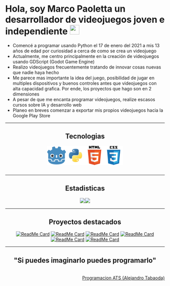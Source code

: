 # Hola, soy Marco Paoletta un desarrollador de videojuegos joven e independiente <img src="https://user-images.githubusercontent.com/1303154/88677602-1635ba80-d120-11ea-84d8-d263ba5fc3c0.gif" width="30px" height="30px">

- Comencé a programar usando Python el 17 de enero del 2021 a mis 13 años de edad por curiosidad a cerca de como se crea un videojuego  
- Actualmente, me centro principalmente en la creación de videojuegos usando GDScript (Godot Game Engine)
- Realizo videojuegos frecuentemente tratando de innovar cosas nuevas que nadie haya hecho
- Me parece mas importante la idea del juego, posibilidad de jugar en multiples dispositivos y buenos controles antes que videojuegos con alta capacidad grafica. Por ende, los proyectos que hago son en 2 dimensiones
- A pesar de que me encanta programar videojuegos, realize escasos cursos sobre IA y desarrollo web
- Planeo en breves comenzar a exportar mis propios videojuegos hacia la Google Play Store

---

<h2 align = "center">Tecnologias</h2>
<div align = "center">
<img align="center" width="60px" src="https://raw.githubusercontent.com/github/explore/80688e429a7d4ef2fca1e82350fe8e3517d3494d/topics/godot/godot.png"><img align="center" width ="60px" src="https://raw.githubusercontent.com/github/explore/80688e429a7d4ef2fca1e82350fe8e3517d3494d/topics/python/python.png"><img align="center" width ="60px" src="https://raw.githubusercontent.com/github/explore/80688e429a7d4ef2fca1e82350fe8e3517d3494d/topics/html/html.png"><img align="center" width ="60px" src="https://raw.githubusercontent.com/github/explore/80688e429a7d4ef2fca1e82350fe8e3517d3494d/topics/css/css.png">
<div/>
                                                                                                                                                  
<br/>

---
<h2 align= "center">Estadisticas</h2>
<div align = "center">
<img height="150em" src= "https://github-readme-stats-eight-theta.vercel.app/api/top-langs/?username=MarcoPaoletta&layout=compact&langs_count=8&theme=tokyonight"><img height="150em" src="https://github-readme-stats.vercel.app/api?username=MarcoPaoletta&&show_icons=true&theme=cobalt" height = 150>
<div/>
   
---

<h2 align= "center">Proyectos destacados</h2>
   
[![ReadMe Card](https://github-readme-stats.vercel.app/api/pin/?username=MarcoPaoletta&repo=Dictionaries-Save-Load&theme=react)](https://github.com/MarcoPaoletta/Dictionaries-Save-Load)
[![ReadMe Card](https://github-readme-stats.vercel.app/api/pin/?username=MarcoPaoletta&repo=Touch&theme=react)](https://github.com/MarcoPaoletta/Touch)
[![ReadMe Card](https://github-readme-stats.vercel.app/api/pin/?username=MarcoPaoletta&repo=PlatformerComplete&theme=react)](https://github.com/MarcoPaoletta/PlatformerComplete)
[![ReadMe Card](https://github-readme-stats.vercel.app/api/pin/?username=MarcoPaoletta&repo=WaveShooter&theme=react)](https://github.com/MarcoPaoletta/WaveShooter)
[![ReadMe Card](https://github-readme-stats.vercel.app/api/pin/?username=MarcoPaoletta&repo=GitHubRepositoryGUIDE&theme=react)](https://github.com/MarcoPaoletta/GitHubRepositoryGUIDE)
[![ReadMe Card](https://github-readme-stats.vercel.app/api/pin/?username=MarcoPaoletta&repo=CatchEmAll&theme=react)](https://github.com/MarcoPaoletta/CatchEmAll)

---

<h2 align="center">"Si puedes imaginarlo puedes programarlo"</h2>  
</br>
<div align = "right">
<a align= "right" href=https://youtube.fandom.com/es/wiki/Programación_ATS>Programacion ATS (Alejandro Tabaoda)</p>
<div/>
